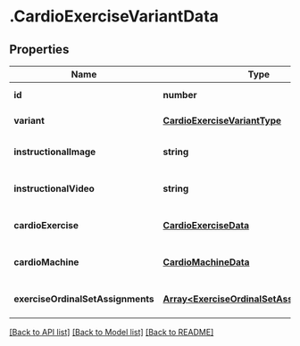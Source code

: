# .CardioExerciseVariantData

## Properties

Name | Type | Description | Notes
------------ | ------------- | ------------- | -------------
**id** | **number** |  | [default to undefined]
**variant** | [**CardioExerciseVariantType**](CardioExerciseVariantType.md) |  | [default to undefined]
**instructionalImage** | **string** |  | [optional] [default to undefined]
**instructionalVideo** | **string** |  | [optional] [default to undefined]
**cardioExercise** | [**CardioExerciseData**](CardioExerciseData.md) |  | [optional] [default to undefined]
**cardioMachine** | [**CardioMachineData**](CardioMachineData.md) |  | [optional] [default to undefined]
**exerciseOrdinalSetAssignments** | [**Array&lt;ExerciseOrdinalSetAssignmentData&gt;**](ExerciseOrdinalSetAssignmentData.md) |  | [optional] [default to undefined]


[[Back to API list]](../README.md#documentation-for-api-endpoints) [[Back to Model list]](../README.md#documentation-for-models) [[Back to README]](../README.md)
